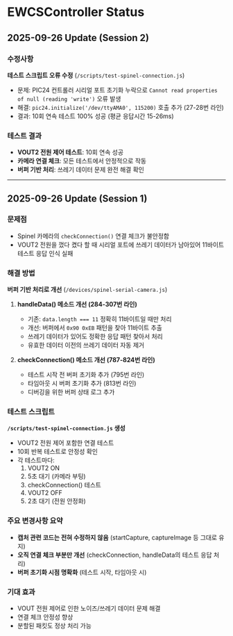 # EWCSController Status

## 2025-09-26 Update (Session 2)

### 수정사항
**테스트 스크립트 오류 수정** (`/scripts/test-spinel-connection.js`)
- 문제: PIC24 컨트롤러 시리얼 포트 초기화 누락으로 `Cannot read properties of null (reading 'write')` 오류 발생
- 해결: `pic24.initialize('/dev/ttyAMA0', 115200)` 호출 추가 (27-28번 라인)
- 결과: 10회 연속 테스트 100% 성공 (평균 응답시간 15-26ms)

### 테스트 결과
- **VOUT2 전원 제어 테스트**: 10회 연속 성공
- **카메라 연결 체크**: 모든 테스트에서 안정적으로 작동
- **버퍼 기반 처리**: 쓰레기 데이터 문제 완전 해결 확인

---

## 2025-09-26 Update (Session 1)

### 문제점
- Spinel 카메라의 `checkConnection()` 연결 체크가 불안정함
- VOUT2 전원을 껐다 켰다 할 때 시리얼 포트에 쓰레기 데이터가 남아있어 11바이트 테스트 응답 인식 실패

### 해결 방법
**버퍼 기반 처리로 개선** (`/devices/spinel-serial-camera.js`)

1. **handleData() 메소드 개선 (284-307번 라인)**
   - 기존: `data.length === 11` 정확히 11바이트일 때만 처리
   - 개선: 버퍼에서 `0x90 0xEB` 패턴을 찾아 11바이트 추출
   - 쓰레기 데이터가 있어도 정확한 응답 패턴 찾아서 처리
   - 유효한 데이터 이전의 쓰레기 데이터 자동 제거

2. **checkConnection() 메소드 개선 (787-824번 라인)**
   - 테스트 시작 전 버퍼 초기화 추가 (795번 라인)
   - 타임아웃 시 버퍼 초기화 추가 (813번 라인)
   - 디버깅을 위한 버퍼 상태 로그 추가

### 테스트 스크립트
**`/scripts/test-spinel-connection.js` 생성**
- VOUT2 전원 제어 포함한 연결 테스트
- 10회 반복 테스트로 안정성 확인
- 각 테스트마다:
  1. VOUT2 ON
  2. 5초 대기 (카메라 부팅)
  3. checkConnection() 테스트
  4. VOUT2 OFF
  5. 2초 대기 (전원 안정화)

### 주요 변경사항 요약
- **캡처 관련 코드는 전혀 수정하지 않음** (startCapture, captureImage 등 그대로 유지)
- **오직 연결 체크 부분만 개선** (checkConnection, handleData의 테스트 응답 처리)
- **버퍼 초기화 시점 명확화** (테스트 시작, 타임아웃 시)

### 기대 효과
- VOUT 전원 제어로 인한 노이즈/쓰레기 데이터 문제 해결
- 연결 체크 안정성 향상
- 분할된 패킷도 정상 처리 가능